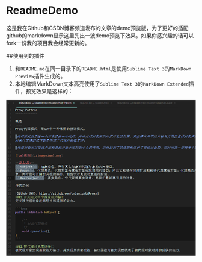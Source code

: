 ReadmeDemo
========

这是我在Github和CSDN博客频道发布的文章的demo预览版，为了更好的适配github的markdown显示这里先出一波demo预览下效果。如果你感兴趣的话可以fork一份我的项目我会经常更新的。

##使用到的插件

1. 和```README.md```在同一目录下的```README.html```是使用```Sublime Text 3```的```MarkDown Preview```插件生成的。
2. 本地编辑MarkDown文本高亮使用了```Sublime Text 3```的```MarkDown Extended```插件，预览效果是这样的：

![MarkDwon Extended Preview](./images/mardown_extended_preview.png)
